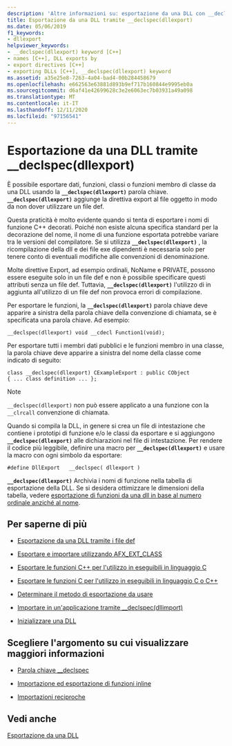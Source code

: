 ```yaml
---
description: 'Altre informazioni su: esportazione da una DLL con __declspec (dllexport)'
title: Esportazione da una DLL tramite __declspec(dllexport)
ms.date: 05/06/2019
f1_keywords:
- dllexport
helpviewer_keywords:
- __declspec(dllexport) keyword [C++]
- names [C++], DLL exports by
- export directives [C++]
- exporting DLLs [C++], __declspec(dllexport) keyword
ms.assetid: a35e25e8-7263-4a04-bad4-00b284458679
ms.openlocfilehash: e662563e63881d893b9ef717b160844e9995eb0a
ms.sourcegitcommit: d6af41e42699628c3e2e6063ec7b03931a49a098
ms.translationtype: MT
ms.contentlocale: it-IT
ms.lasthandoff: 12/11/2020
ms.locfileid: "97156541"
---
```

# <a name="exporting-from-a-dll-using-__declspecdllexport"></a>Esportazione da una DLL tramite __declspec(dllexport)

È possibile esportare dati, funzioni, classi o funzioni membro di classe da una DLL usando la **`__declspec(dllexport)`** parola chiave. **`__declspec(dllexport)`** aggiunge la direttiva export al file oggetto in modo da non dover utilizzare un file def.

Questa praticità è molto evidente quando si tenta di esportare i nomi di funzione C++ decorati. Poiché non esiste alcuna specifica standard per la decorazione del nome, il nome di una funzione esportata potrebbe variare tra le versioni del compilatore. Se si utilizza **`__declspec(dllexport)`** , la ricompilazione della dll e dei file exe dipendenti è necessaria solo per tenere conto di eventuali modifiche alle convenzioni di denominazione.

Molte direttive Export, ad esempio ordinali, NoName e PRIVATE, possono essere eseguite solo in un file def e non è possibile specificare questi attributi senza un file def. Tuttavia, **`__declspec(dllexport)`** l'utilizzo di in aggiunta all'utilizzo di un file def non provoca errori di compilazione.

Per esportare le funzioni, la **`__declspec(dllexport)`** parola chiave deve apparire a sinistra della parola chiave della convenzione di chiamata, se è specificata una parola chiave. Ad esempio:

```
__declspec(dllexport) void __cdecl Function1(void);
```

Per esportare tutti i membri dati pubblici e le funzioni membro in una classe, la parola chiave deve apparire a sinistra del nome della classe come indicato di seguito:

```
class __declspec(dllexport) CExampleExport : public CObject
{ ... class definition ... };
```

> [!NOTE]
> `__declspec(dllexport)` non può essere applicato a una funzione con la `__clrcall` convenzione di chiamata.

Quando si compila la DLL, in genere si crea un file di intestazione che contiene i prototipi di funzione e/o le classi da esportare e si aggiungono **`__declspec(dllexport)`** alle dichiarazioni nel file di intestazione. Per rendere il codice più leggibile, definire una macro per **`__declspec(dllexport)`** e usare la macro con ogni simbolo da esportare:

```
#define DllExport   __declspec( dllexport )
```

**`__declspec(dllexport)`** Archivia i nomi di funzione nella tabella di esportazione della DLL. Se si desidera ottimizzare le dimensioni della tabella, vedere [esportazione di funzioni da una dll in base al numero ordinale anziché al nome](exporting-functions-from-a-dll-by-ordinal-rather-than-by-name.md).

## <a name="what-do-you-want-to-do"></a>Per saperne di più

- [Esportazione da una DLL tramite i file def](exporting-from-a-dll-using-def-files.md)

- [Esportare e importare utilizzando AFX_EXT_CLASS](exporting-and-importing-using-afx-ext-class.md)

- [Esportare le funzioni C++ per l'utilizzo in eseguibili in linguaggio C](exporting-cpp-functions-for-use-in-c-language-executables.md)

- [Esportare le funzioni C per l'utilizzo in eseguibili in linguaggio C o C++](exporting-c-functions-for-use-in-c-or-cpp-language-executables.md)

- [Determinare il metodo di esportazione da usare](determining-which-exporting-method-to-use.md)

- [Importare in un'applicazione tramite __declspec(dllimport)](importing-into-an-application-using-declspec-dllimport.md)

- [Inizializzare una DLL](run-time-library-behavior.md#initializing-a-dll)

## <a name="what-do-you-want-to-know-more-about"></a>Scegliere l'argomento su cui visualizzare maggiori informazioni

- [Parola chiave __declspec](../cpp/declspec.md)

- [Importazione ed esportazione di funzioni inline](importing-and-exporting-inline-functions.md)

- [Importazioni reciproche](mutual-imports.md)

## <a name="see-also"></a>Vedi anche

[Esportazione da una DLL](exporting-from-a-dll.md)
